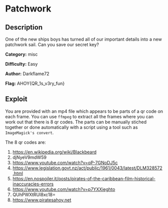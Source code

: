 # Patchwork

## Description

One of the new ships boys has turned all of our important details into a new patchwork sail. Can you save our secret key?

**Category:** misc

**Difficulty:** Easy

**Author:** Darkflame72

**Flag:** AHOY{QR_1s_v3ry_fun}

## Exploit
You are provided with an mp4 file which appears to be parts of a qr code on each frame. You can use `ffmpeg` to extract all the frames where you can work out that there is 8 qr codes. The parts can be manually stiched together or done automatically with a script using a tool such as `ImageMagick's convert`.

The 8 qr codes are:

1. https://en.wikipedia.org/wiki/Blackbeard
2.  djNyeV9mdW59
3. https://www.youtube.com/watch?v=qP-7GNoDJ5c
4.  https://www.legislation.govt.nz/act/public/1961/0043/latest/DLM328572.html
5. https://en.nospoiler.it/posts/pirates-of-the-caribbean-film-historical-inaccuracies-errors
6. https://www.youtube.com/watch?v=p7YXXieghto
7. QUhPWXtRUl8xc18=
8. https://www.piratesahoy.net